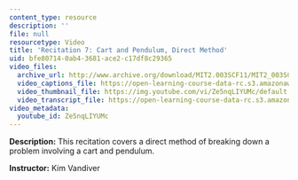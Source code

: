 ```yaml
---
content_type: resource
description: ''
file: null
resourcetype: Video
title: 'Recitation 7: Cart and Pendulum, Direct Method'
uid: bfe80714-0ab4-3681-ace2-c17df8c29365
video_files:
  archive_url: http://www.archive.org/download/MIT2.003SCF11/MIT2_003SCF11_rec07_300k.mp4
  video_captions_file: https://open-learning-course-data-rc.s3.amazonaws.com/2-003sc-engineering-dynamics-fall-2011/270484ce53fc5cf3b37066a74250d756_Ze5nqLIYUMc.vtt
  video_thumbnail_file: https://img.youtube.com/vi/Ze5nqLIYUMc/default.jpg
  video_transcript_file: https://open-learning-course-data-rc.s3.amazonaws.com/2-003sc-engineering-dynamics-fall-2011/a9a899eeab502eca1088b9331a4ce10d_Ze5nqLIYUMc.pdf
video_metadata:
  youtube_id: Ze5nqLIYUMc
---
```


**Description:** This recitation covers a direct method of breaking down a problem involving a cart and pendulum.

**Instructor:** Kim Vandiver